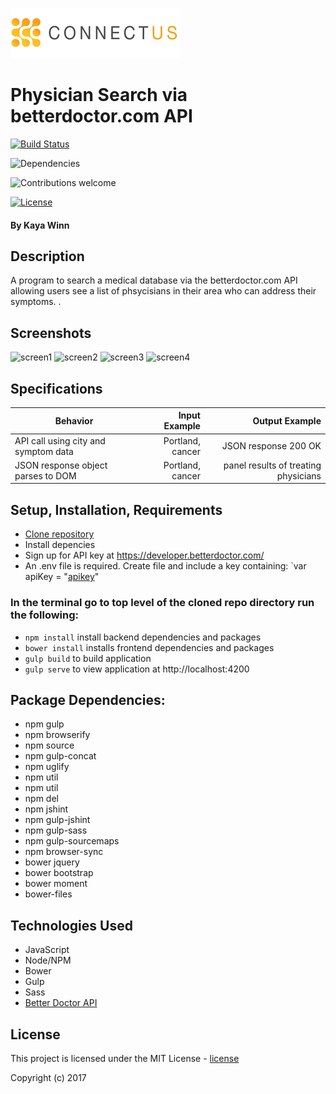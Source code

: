 ![ConnectUs](https://github.com/winnk/connectUs/blob/master/img/connectus.gif)

# Physician Search via betterdoctor.com API
[![Build Status](https://travis-ci.org/anfederico/Clairvoyant.svg?branch=master)](https://travis-ci.org/anfederico/Clairvoyant)

![Dependencies](https://img.shields.io/badge/dependencies-up%20to%20date-brightgreen.svg)

![Contributions welcome](https://img.shields.io/badge/contributions-welcome-brightgreen.svg)

[![License](https://img.shields.io/badge/license-MIT%20License-brightgreen.svg)](https://opensource.org/licenses/MIT)
#### By Kaya Winn

## Description
A program to search a medical database via the betterdoctor.com API allowing users see a list of phsycisians in their area who can address their symptoms. .

## Screenshots

![screen1](https://cloud.githubusercontent.com/assets/5551534/26029491/0c2f8e98-37eb-11e7-91c1-96b47f28d5c9.JPG)
![screen2](https://cloud.githubusercontent.com/assets/5551534/26029492/0c2fd560-37eb-11e7-8af8-d18992cdf9df.JPG)
![screen3](https://cloud.githubusercontent.com/assets/5551534/26029490/0c2e50e6-37eb-11e7-8d31-c97b503dd5e1.JPG)
![screen4](https://cloud.githubusercontent.com/assets/5551534/26029493/0c31477e-37eb-11e7-9467-257627890b59.JPG)


## Specifications

| Behavior                   | Input Example     | Output Example    |
| -------------------------- | -----------------:| -----------------:|
| API call using city and symptom data  | Portland, cancer | JSON response 200 OK |
| JSON response object parses to DOM | Portland, cancer| panel results of treating physicians |

## Setup, Installation, Requirements
* [Clone repository]
* Install depencies
* Sign up for API key at https://developer.betterdoctor.com/
* An .env file is required. Create file and include a key containing: `var apiKey = "[apikey]"

### In the terminal go to top level of the cloned repo directory run the following:
* `npm install`  install backend dependencies and packages
* `bower install` installs frontend dependencies and packages
* `gulp build` to build application
* `gulp serve` to view application at http://localhost:4200

## Package Dependencies:
* npm gulp
* npm browserify
* npm source
* npm gulp-concat
* npm uglify
* npm util
* npm util
* npm del
* npm jshint
* npm gulp-jshint
* npm gulp-sass
* npm gulp-sourcemaps
* npm browser-sync
* bower jquery
* bower bootstrap
* bower moment
* bower-files

## Technologies Used
* JavaScript
* Node/NPM
* Bower
* Gulp
* Sass
* [Better Doctor API](https://developer.betterdoctor.com/)

## License

This project is licensed under the MIT License - [license]

Copyright (c) 2017

[apikey]: https://developer.betterdoctor.com/
[Clone repository]: https://github.com/winnk/connectUs.git
[issue]: https://github.com/winnk/connectUs/issues
[license]: https://opensource.org/licenses/MIT
